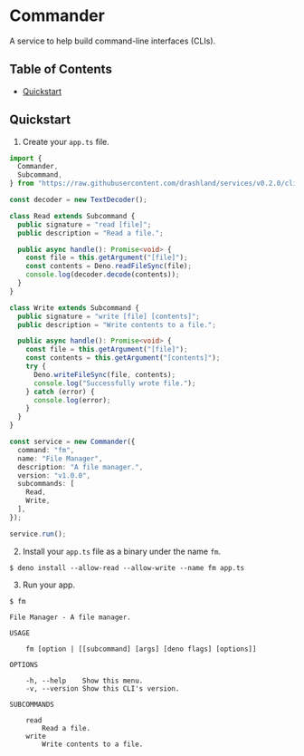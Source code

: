 # Commander

A service to help build command-line interfaces (CLIs).

## Table of Contents

* [Quickstart](#quickstart)

## Quickstart

1. Create your `app.ts` file.

```typescript
import {
  Commander,
  Subcommand,
} from "https://raw.githubusercontent.com/drashland/services/v0.2.0/cli/mod.ts";

const decoder = new TextDecoder();

class Read extends Subcommand {
  public signature = "read [file]";
  public description = "Read a file.";

  public async handle(): Promise<void> {
    const file = this.getArgument("[file]");
    const contents = Deno.readFileSync(file);
    console.log(decoder.decode(contents));
  }
}

class Write extends Subcommand {
  public signature = "write [file] [contents]";
  public description = "Write contents to a file.";

  public async handle(): Promise<void> {
    const file = this.getArgument("[file]");
    const contents = this.getArgument("[contents]");
    try {
      Deno.writeFileSync(file, contents);
      console.log("Successfully wrote file.");
    } catch (error) {
      console.log(error);
    }
  }
}

const service = new Commander({
  command: "fm",
  name: "File Manager",
  description: "A file manager.",
  version: "v1.0.0",
  subcommands: [
    Read,
    Write,
  ],
});

service.run();
```

2. Install your `app.ts` file as a binary under the name `fm`.

```shell
$ deno install --allow-read --allow-write --name fm app.ts
```

3. Run your app.

```shell
$ fm

File Manager - A file manager.

USAGE

    fm [option | [[subcommand] [args] [deno flags] [options]]

OPTIONS

    -h, --help    Show this menu.
    -v, --version Show this CLI's version.

SUBCOMMANDS

    read
        Read a file.
    write
        Write contents to a file.
```
